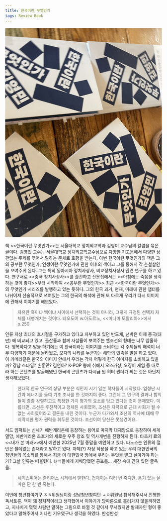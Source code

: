 ```yaml
---
title: 한국이란 무엇인가
tags: Review Book
---
```



![image](/assets/images/250706_04.jpeg)


 책 <<한국이란 무엇인가>>는 서울대학교 정치외교학과 김영미 교수님의 칼럼을 묶은 글이다. 김영민 교수는 서울대학교 정치외교학교수님으로 다양한 기고문에서 다양한 상관없는 주제를 엮어서 말하는 문체로 호평을 받는다. 이번 한국이란 무엇인가의 책은 그의 공부란 무엇인가, 인생이란 무엇인가에 관한 이후의 책이고 그를 통해서 각 촌철살인을 보여주게 된다. 그는 특히 동아시아 정치사상사, 비교정치사상사 관련 연구를 하고 있다. 연구서로 <<중국 정치사상사>>를 출간하고 산문집에서는 <<아침에는 죽음을 생각하는 것이 좋다>>부터 시작하여 <<공부란 무엇인가>> 최근 <<한국이란 무엇인가>>의 무엇인가 시리즈를 발행하고 있는 듯하다. 그의 한국 과거, 현재, 미래에 관한 챕터를 나뉘어져 산술적으로 쓰여있는 그의 한국의 해석에 관해 또 다르게 우리가 다시 이미지에 관해서 이야기를 해보았다.

 > 자유란 흑이냐 백이냐 사이에서 선택하는 것이 아니라, 그렇게 규정된 선택지 자체를 내팽개치는 것이다. 테오도어 w.아도르노, <<미나마 모랄리아>>에서 p.250

 인류 지상 최대의 호시절을 구가하고 있다고 자부하고 있던 반도체, 선박은 이제 중국(대만) 에 비교되고 있고, 출산률과 함께 자살율이 보여주는 헬조선의 형태는 너무 암울하다. 행복하다고 말을 하기에는 이 한국이라는 이미지를 소비하는 각 주체들의 해석이 너무 다양하기 때문에 놀라웠고, 모자의 나라를 누군가는 해학의 민족을 말을 하고 있다. 이 키메라같은 한국의 이미지 안에서 우리는 각자 어떻게 한국 이미지를 소비하고 있을까? 강남 스타일? 손흥민? 김연아? K-POP 뽕에 취해서 오스카상, 오징어 게임 등 내로라 하는 콘텐츠를 발굴해냈던 한국의 콘텐츠가 다시금 원 히터 원더가 되는 것은 아닌지 생각해보았다.

> 현대적 한국 연구의 상당 부분은 식민지 시기 일본 학자들이 시작했다. 엄청난 시간과 에너지를 들여 기초 조사를 한 것까지야 좋다. 그런데 그 연구의 결과나 함의들이 종종 강렬하고도 특정한 가치 평가의 요소를 담고 있다는 것이 문제였다. 이를테면, 조선은 후진적이고 정체된 사회였어, 조선은 자력으로 근대 사회가 될 수 없는 사회였어라고 결론을 내린 것이다. 누군가 다가와서 조선의 역사에 대해 무지막지한 평가 권력을 휘두른 것이다. 조선이여 당신은 못생겼어요.

 서드 임팩트는 신세기 에반게리온에 등장하는 용어로 마지막 대재앙으로 등장하여 세계 멸망, 에반게리온 초호기의 새로운 우주 창조 및 역사개변을 진행하게 된다. 타츠키 료의 <<내가 본 미래>>에서 예언한 2025년 7월 종말을 예언하고 있다. 타노스는 인류의 절반은 쓸데없는 존재라고 말하고 있다. 자체(?) 자정 작용을 하고 있는 우리 대한민국의 청년들의 목소리를 통해서 지금 이 대한민국 땅에서 우리는 무엇을 믿고 살아가야 하는가? 그날 인류는 떠올렸다. 녀석들에게 지배당했던 공포를… 새장 속에 갇혀 있던 굴욕을.

> 셰익스피어는 줄리어스 시저에서 말한다. 겁재이는 여러 번 죽지만, 용기 있는 살마은 단 한 번 죽는다.

이번에 청년참여기구 ㅈㅎ위원님이랑 성남청년참여단 ㅅㅇ위원님 참석해주셔서 진행한 독서토론. 책이 꽤 정치적이라고 생각했어서 이야기가 당파론으로 흘러가지 않을까하였고, 지나치게 몇몇 사람만 말하는 그림으로 바뀔 것 같아서 무서웠지만 발제자인 형이 좋았다고 말해주어서 지나친 기우였구나 생각을 하였다. 반성반성